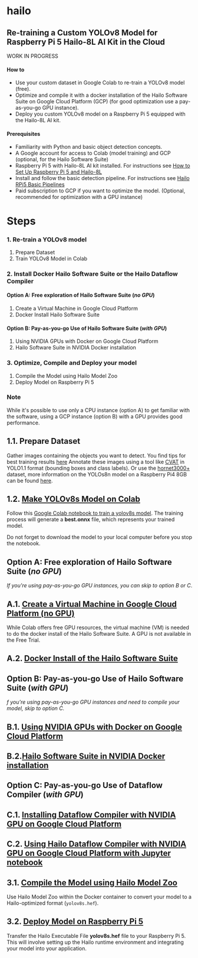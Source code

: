 # hailo

## Re-training a Custom YOLOv8 Model for Raspberry Pi 5 Hailo-8L AI Kit in the Cloud

WORK IN PROGRESS 

#### How to 
- Use your custom dataset in Google Colab to re-train a YOLOv8 model (free).
- Optimize and compile it with a docker installation of the Hailo Software Suite on Google Cloud Platform (GCP) (for good optimization use a pay-as-you-go GPU instance).
- Deploy you custom YOLOv8 model on a Raspberry Pi 5 equipped with the Hailo-8L AI kit.

#### Prerequisites
- Familiarity with Python and basic object detection concepts.
- A Google account for access to Colab (model training) and GCP (optional, for the Hailo Software Suite)
- Raspberry Pi 5 with Hailo-8L AI kit installed. For instructions see [How to Set Up Raspberry Pi 5 and Hailo-8L](https://github.com/hailo-ai/hailo-rpi5-examples/blob/main/doc/install-raspberry-pi5.md#how-to-set-up-raspberry-pi-5-and-hailo-8l)
- Install and follow the basic detection pipeline. For instructions see [Hailo RPi5 Basic Pipelines](https://github.com/hailo-ai/hailo-rpi5-examples/blob/main/doc/basic-pipelines.md#installation)
- Paid subscription to GCP if you want to optimize the model. (Optional, recommended for optimization with a GPU instance)

# Steps
### 1. Re-train a YOLOv8 model
1. Prepare Dataset
2. Train YOLOv8 Model in Colab 
### 2. Install Docker Hailo Software Suite or  the Hailo Dataflow Compiler
#### **Option A:** Free exploration of Hailo Software Suite (_no GPU_)
1. Create a Virtual Machine in Google Cloud Platform 
2. Docker Install Hailo Software Suite
#### **Option B:** Pay-as-you-go Use of Hailo Software Suite (_with GPU_)
1. Using NVIDIA GPUs with Docker on Google Cloud Platform
2. Hailo Software Suite in NVIDIA Docker installation


### 3. Optimize, Compile and Deploy your model
1. Compile the Model using Hailo Model Zoo
2. Deploy Model on Raspberry Pi 5


### Note
 While it's possible to use only a CPU instance (option A) to get familiar with the software, using a GCP instance (option B) with a GPU provides good performance.

## 1.1. Prepare Dataset

Gather images containing the objects you want to detect. You find tips for best training results [here](https://github.com/ultralytics/yolov5/wiki/Tips-for-Best-Training-Results#dataset)
Annotate these images using a tool like [CVAT](https://www.cvat.ai/) in YOLO1.1 format (bounding boxes and class labels). Or use the [hornet3000+](https://www.kaggle.com/datasets/marcoryvandijk/vespa-velutina-v-crabro-vespulina-vulgaris) dataset, more information on the YOLOs8n model on a Raspberry Pi4 8GB can be found [here](https://github.com/vespCV/hornet3000).

## 1.2. [Make YOLOv8s Model on Colab](https://github.com/marcory-hub/hailo/blob/main/colab_yolov8s_create_model.ipynb)

Follow this [Google Colab notebook to train a yolov8s model](https://github.com/marcory-hub/hailo/blob/main/colab_yolov8s_create_model.ipynb). The training process will generate a **best.onnx** file, which represents your trained model. 

Do not forget to download the model to your local computer before you stop the notebook.

## **Option A:** Free exploration of Hailo Software Suite (_no GPU_)
_If you're using pay-as-you-go GPU instances, you can skip to option B or C_.

## A.1. [Create a Virtual Machine in Google Cloud Platform (no GPU)](https://github.com/marcory-hub/hailo/blob/main/gcp-vm-no-gpu-installation.md)

While Colab offers free GPU resources, the virtual machine (VM) is needed to do the docker install of the Hailo Software Suite. A GPU is not available in the Free Trial.

## A.2. [Docker Install of the Hailo Software Suite](https://github.com/marcory-hub/hailo/blob/main/gcp-vm-no-gpu-docker-software-suite-installation.md)

## **Option B:** Pay-as-you-go Use of Hailo Software Suite (_with GPU_)
_f you're using pay-as-you-go GPU instances and need to compile your model, skip to option C._

## B.1. [Using NVIDIA GPUs with Docker on Google Cloud Platform](gcp-vm-gpu-docker-installation.md)

## B.2.[Hailo Software Suite in NVIDIA Docker installation](https://github.com/marcory-hub/hailo/blob/main/gcp-vm-gpu-docker-software-suite-installation.md)

## **Option C:** Pay-as-you-go Use of Dataflow Compiler (_with GPU_)

## C.1. [Installing Dataflow Compiler with NVIDIA GPU on Google Cloud Platform](https://github.com/marcory-hub/hailo/blob/main/jupyter-gpu-dataflow-compiler-installation.md)

## C.2. [Using Hailo Dataflow Compiler with NVIDIA GPU on Google Cloud Platform with Jupyter notebook](https://github.com/marcory-hub/hailo/blob/main/jupyter-gpu-dataflow-compiler-compilation.md)

## 3.1. [Compile the Model using Hailo Model Zoo](https://github.com/marcory-hub/hailo/blob/main/model-zoo-compilation.md)
Use Hailo Model Zoo within the Docker container to convert your model to a Hailo-optimized format (`yolov8s.hef`).

## 3.2. [Deploy Model on Raspberry Pi 5](https://github.com/marcory-hub/hailo/blob/main/rpi-5-hailo-8l-deploy-model.md)

Transfer the Hailo Executable File **yolov8s.hef** file to your Raspberry Pi 5. This will involve setting up the Hailo runtime environment and integrating your model into your application.
